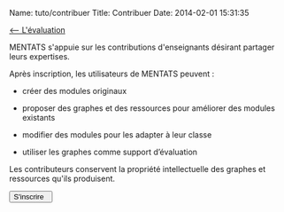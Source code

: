 Name: tuto/contribuer
Title: Contribuer
Date: 2014-02-01 15:31:35

[<-- L'évaluation](/tuto/evaluation)


MENTATS s'appuie sur les contributions d'enseignants désirant partager leurs expertises.

Après inscription, les utilisateurs de MENTATS peuvent :

*    créer des modules originaux

*    proposer des graphes et des ressources pour améliorer des modules existants

*    modifier des modules pour les adapter à leur classe

*    utiliser les graphes comme support d’évaluation

Les contributeurs conservent la propriété intellectuelle des graphes et ressources qu'ils produisent.  

[<button class="btn btn-primary pull-right" type="button"> S'inscrire &nbsp;<i class="fa fa-arrow-right"></i></button>](/account/register)

